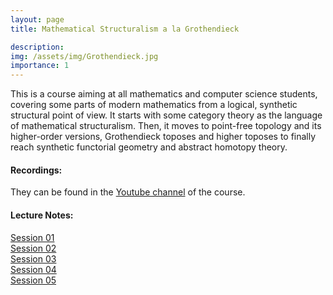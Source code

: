 ```yaml
---
layout: page
title: Mathematical Structuralism a la Grothendieck

description:
img: /assets/img/Grothendieck.jpg
importance: 1
---
```


This is a course aiming at all mathematics and computer science students, covering some parts of modern mathematics from a logical, synthetic structural point of view. It starts with some category theory as the language of mathematical structuralism. Then, it moves to point-free topology and its higher-order versions, Grothendieck toposes and higher toposes to finally reach synthetic functorial geometry and abstract homotopy theory.

#### Recordings:

They can be found in the [Youtube channel](https://www.youtube.com/channel/UCSHENrh8wDNs92j23JspaCQ?view_as=subscriber) of the course.

#### Lecture Notes:

[Session 01]()  
[Session 02](/assets/pdf/02.pdf)     
[Session 03](/assets/pdf/03.pdf)      
[Session 04](/assets/pdf/04.pdf)  
[Session 05](/assets/pdf/05.pdf)  
 
